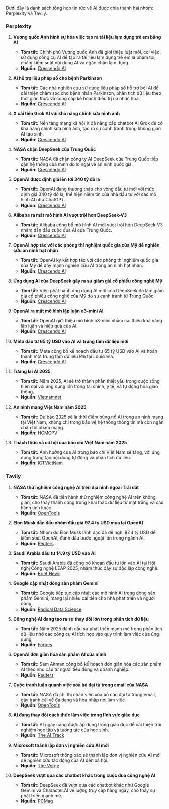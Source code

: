 Dưới đây là danh sách tổng hợp tin tức về AI được chia thành hai nhóm: Perplexity và Tavily.

### Perplexity

1. **Vương quốc Anh hình sự hóa việc tạo ra tài liệu lạm dụng trẻ em bằng AI**
   - **Tóm tắt:** Chính phủ Vương quốc Anh đã giới thiệu luật mới, coi việc sử dụng công cụ AI để tạo ra tài liệu lạm dụng trẻ em là phạm tội, nhằm kiểm soát nội dung AI và ngăn chặn lạm dụng.
   - **Nguồn:** [Crescendo AI](https://www.crescendo.ai/news/latest-ai-news-and-updates)

2. **AI hỗ trợ liệu pháp số cho bệnh Parkinson**
   - **Tóm tắt:** Các nhà nghiên cứu sử dụng liệu pháp số hỗ trợ bởi AI để cải thiện chăm sóc cho bệnh nhân Parkinson, phân tích dữ liệu theo thời gian thực và cung cấp kế hoạch điều trị cá nhân hóa.
   - **Nguồn:** [Crescendo AI](https://www.crescendo.ai/news/latest-ai-news-and-updates)

3. **X cải tiến Grok AI với khả năng chỉnh sửa hình ảnh**
   - **Tóm tắt:** Nền tảng mạng xã hội X đã nâng cấp chatbot AI Grok để có khả năng chỉnh sửa hình ảnh, tạo ra sự cạnh tranh trong không gian AI tạo sinh.
   - **Nguồn:** [Crescendo AI](https://www.crescendo.ai/news/latest-ai-news-and-updates)

4. **NASA chặn DeepSeek của Trung Quốc**
   - **Tóm tắt:** NASA đã chặn công ty AI DeepSeek của Trung Quốc tiếp cận hệ thống của mình do lo ngại về an ninh quốc gia.
   - **Nguồn:** [Crescendo AI](https://www.crescendo.ai/news/latest-ai-news-and-updates)

5. **OpenAI được định giá lên tới 340 tỷ đô la**
   - **Tóm tắt:** OpenAI đang thương thảo cho vòng đầu tư mới với mức định giá 340 tỷ đô la, thể hiện niềm tin của nhà đầu tư với các mô hình AI như ChatGPT.
   - **Nguồn:** [Crescendo AI](https://www.crescendo.ai/news/latest-ai-news-and-updates)

6. **Alibaba ra mắt mô hình AI vượt trội hơn DeepSeek-V3**
   - **Tóm tắt:** Alibaba công bố mô hình AI mới vượt trội hơn DeepSeek-V3 nhằm dẫn đầu cuộc đua AI của Trung Quốc.
   - **Nguồn:** [Crescendo AI](https://www.crescendo.ai/news/latest-ai-news-and-updates)

7. **OpenAI hợp tác với các phòng thí nghiệm quốc gia của Mỹ để nghiên cứu an ninh hạt nhân**
   - **Tóm tắt:** OpenAI ký kết hợp tác với các phòng thí nghiệm quốc gia của Mỹ để đẩy mạnh nghiên cứu AI trong an ninh hạt nhân.
   - **Nguồn:** [Crescendo AI](https://www.crescendo.ai/news/latest-ai-news-and-updates)

8. **Ứng dụng AI của DeepSeek gây ra sự giảm giá cổ phiếu công nghệ Mỹ**
   - **Tóm tắt:** Việc phát hành ứng dụng AI mới của DeepSeek đã làm giảm giá cổ phiếu công nghệ của Mỹ do sự cạnh tranh từ Trung Quốc.
   - **Nguồn:** [Crescendo AI](https://www.crescendo.ai/news/latest-ai-news-and-updates)

9. **OpenAI ra mắt mô hình lập luận o3-mini AI**
   - **Tóm tắt:** OpenAI giới thiệu mô hình o3-mini nhằm cải thiện khả năng lập luận và hiệu quả của AI.
   - **Nguồn:** [Crescendo AI](https://www.crescendo.ai/news/latest-ai-news-and-updates)

10. **Meta đầu tư 65 tỷ USD vào AI và trung tâm dữ liệu mới**
    - **Tóm tắt:** Meta công bố kế hoạch đầu tư 65 tỷ USD vào AI và hoàn thành một trung tâm dữ liệu lớn tại Louisiana.
    - **Nguồn:** [Crescendo AI](https://www.crescendo.ai/news/latest-ai-news-and-updates)

11. **Tương lai AI 2025**
    - **Tóm tắt:** Năm 2025, AI sẽ trở thành phần thiết yếu trong cuộc sống hiện đại với ứng dụng lớn trong tài chính, y tế, và tự động hóa giao thông.
    - **Nguồn:** [Vietnamnet](https://vietnamnet.vn/tuong-lai-ai-2025-cuoc-dua-cong-nghe-va-thay-doi-chinh-sach-2365776.html)

12. **An ninh mạng Việt Nam năm 2025**
    - **Tóm tắt:** Dự báo 2025 sẽ là thời điểm bùng nổ AI trong an ninh mạng tại Việt Nam, không chỉ trong bảo vệ hệ thống thông tin mà còn ngăn chặn tội phạm mạng.
    - **Nguồn:** [HCMCPV](https://www.hcmcpv.org.vn/tin-tuc/an-ninh-mang-viet-nam-nam-2025-cac-hinh-thuc-tan-cong-cua-hacker-se-kho-luong-hon-1491933893)

13. **Thách thức và cơ hội của báo chí Việt Nam năm 2025**
    - **Tóm tắt:** Ảnh hưởng của AI trong báo chí Việt Nam sẽ tăng, với ứng dụng trong tạo nội dung tự động và phân tích dữ liệu.
    - **Nguồn:** [ICTVietNam](https://ictvietnam.vn/thach-thuc-va-co-hoi-cua-bao-chi-viet-nam-nam-2025-tu-goc-nhin-chuyen-gia-68623.html)

### Tavily

1. **NASA thử nghiệm công nghệ AI trên địa hình ngoài Trái đất**
   - **Tóm tắt:** NASA đã tiến hành thử nghiệm công nghệ AI trên không gian, cho thấy thành công trong khai thác dữ liệu từ mặt trăng và các hành tinh khác.
   - **Nguồn:** [OpenTools](https://opentools.ai/news)

2. **Elon Musk dẫn đầu nhóm đấu giá 97.4 tỷ USD mua lại OpenAI**
   - **Tóm tắt:** Nhóm do Elon Musk lãnh đạo đã đề nghị 97.4 tỷ USD để kiểm soát OpenAI, đánh dấu bước ngoặt lớn trong ngành AI.
   - **Nguồn:** [Reuters](https://www.reuters.com/technology/artificial-intelligence/)

3. **Saudi Arabia đầu tư 14.9 tỷ USD vào AI**
   - **Tóm tắt:** Saudi Arabia đã công bố khoản đầu tư lớn vào AI tại Hội nghị Công nghệ LEAP 2025, nhằm thúc đẩy sự độc lập công nghệ.
   - **Nguồn:** [Brief News](https://www.brief.news/ai)

4. **Google cập nhật dòng sản phẩm Gemini**
   - **Tóm tắt:** Google tiếp tục cập nhật các mô hình AI trong dòng sản phẩm Gemini, mang lại nhiều cải tiến cho nhà phát triển và người dùng.
   - **Nguồn:** [Radical Data Science](https://radicaldatascience.wordpress.com/2025/02/10/ai-news-briefs-bulletin-board-for-february-2025)

5. **Công nghệ AI đang tạo ra sự thay đổi lớn trong phân tích dữ liệu**
   - **Tóm tắt:** Năm 2025 đánh dấu sự phát triển mạnh mẽ trong phân tích dữ liệu nhờ các công cụ AI tích hợp vào quy trình làm việc của ứng dụng.
   - **Nguồn:** [Forbes](https://www.forbes.com/councils/forbestechcouncil/2025/02/12/ais-next-big-disruption-how-2025-will-democratize-embedded-analytics/)

6. **OpenAI đơn giản hóa sản phẩm AI của mình**
   - **Tóm tắt:** Sam Altman công bố kế hoạch đơn giản hóa các sản phẩm AI theo nhu cầu từ người tiêu dùng và doanh nghiệp.
   - **Nguồn:** [Reuters](https://www.reuters.com/technology/artificial-intelligence/openai-plans-simplify-ai-products-new-road-map-latest-models-ceo-altman-says-2025-02-12/)

7. **Cuộc tranh luận quanh việc xóa bỏ đại từ trong email của NASA**
   - **Tóm tắt:** NASA đã chỉ thị nhân viên xóa bỏ các đại từ trong email, gây tranh cãi về đa dạng và hòa nhập nơi làm việc.
   - **Nguồn:** [OpenTools](https://opentools.ai/news)

8. **AI đang thay đổi cách thức làm việc trong lĩnh vực giáo dục**
   - **Tóm tắt:** AI ngày càng được áp dụng trong giáo dục để cải thiện trải nghiệm học tập và tương tác của học sinh.
   - **Nguồn:** [The AI Track](https://theaitrack.com/ai-news-february-2025-in-depth-and-concise/)

9. **Microsoft thành lập đơn vị nghiên cứu AI mới**
   - **Tóm tắt:** Microsoft thông báo sẽ thành lập đơn vị nghiên cứu AI mới để nghiên cứu tác động của AI đến xã hội.
   - **Nguồn:** [The Verge](https://www.theverge.com/archives/ai-artificial-intelligence/2025/2/1)

10. **DeepSeek vượt qua các chatbot khác trong cuộc đua công nghệ AI**
    - **Tóm tắt:** DeepSeek đã vượt qua các chatbot khác như Google Gemini và Character.AI về lượng truy cập hàng ngày, cho thấy sự phát triển mạnh mẽ.
    - **Nguồn:** [PCMag](https://www.pcmag.com/news/categories/ai)